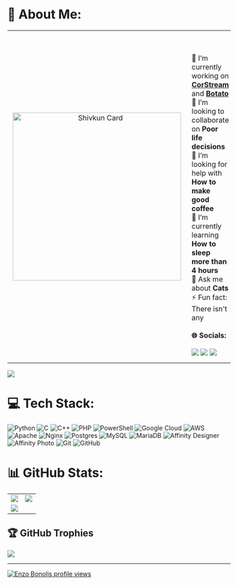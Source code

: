 # 💫 About Me:
<table width="100%" cellspacing="0" cellpadding="8">
  <tr>
    <td width="400" align="center" valign="center" style="padding: 12px;">
      <a href="https://shivkun.link/" target="_blank">
        <img src="https://4jvunv3uhj.ufs.sh/f/j3njteUqvFKuslHgomfPfDA2uapGNHVQZ4iKgvqMSBzletj8" alt="Shivkun Card" height="380"/>
      </a>
    </td>
    <td valign="center" style="padding: 12px;">
      <br><br>
      🔭 I’m currently working on <a href="https://github.com/shivkun/corstream"><b>CorStream</b></a> and <a href="https://github.com/shivkun/botato"><b>Botato</b></a><br>
      👯 I’m looking to collaborate on <b>Poor life decisions</b><br>
      🤝 I’m looking for help with <b>How to make good coffee</b><br>
      🌱 I’m currently learning <b>How to sleep more than 4 hours</b><br>
      💬 Ask me about <b>Cats</b><br>
      ⚡ Fun fact: There isn't any<br><br>
      <b>🌐 Socials:</b><br><br>
      <a href="https://twitch.tv/shivvkun"><img src="https://img.shields.io/badge/Twitch-%239146FF.svg?logo=Twitch&logoColor=white" /></a>
      <a href="https://x.com/shivkun"><img src="https://img.shields.io/badge/X-black.svg?logo=X&logoColor=white" /></a>
      <a href="mailto:shiv@zerobytes.fr"><img src="https://img.shields.io/badge/Email-D14836?logo=gmail&logoColor=white" /></a>
    </td>
  </tr>
</table>

![](https://quotes-github-readme.vercel.app/api?type=horizontal&theme=dark)

# 💻 Tech Stack:
![Python](https://img.shields.io/badge/python-3670A0?style=for-the-badge&logo=python&logoColor=ffdd54) ![C](https://img.shields.io/badge/c-%2300599C.svg?style=for-the-badge&logo=c&logoColor=white) ![C++](https://img.shields.io/badge/c++-%2300599C.svg?style=for-the-badge&logo=c%2B%2B&logoColor=white) ![PHP](https://img.shields.io/badge/php-%23777BB4.svg?style=for-the-badge&logo=php&logoColor=white) ![PowerShell](https://img.shields.io/badge/PowerShell-%235391FE.svg?style=for-the-badge&logo=powershell&logoColor=white) ![Google Cloud](https://img.shields.io/badge/GoogleCloud-%234285F4.svg?style=for-the-badge&logo=google-cloud&logoColor=white) ![AWS](https://img.shields.io/badge/AWS-%23FF9900.svg?style=for-the-badge&logo=amazon-aws&logoColor=white) ![Apache](https://img.shields.io/badge/apache-%23D42029.svg?style=for-the-badge&logo=apache&logoColor=white) ![Nginx](https://img.shields.io/badge/nginx-%23009639.svg?style=for-the-badge&logo=nginx&logoColor=white) ![Postgres](https://img.shields.io/badge/postgres-%23316192.svg?style=for-the-badge&logo=postgresql&logoColor=white) ![MySQL](https://img.shields.io/badge/mysql-4479A1.svg?style=for-the-badge&logo=mysql&logoColor=white) ![MariaDB](https://img.shields.io/badge/MariaDB-003545?style=for-the-badge&logo=mariadb&logoColor=white) ![Affinity Designer](https://img.shields.io/badge/affinity%20desginer-%231B72BE.svg?style=for-the-badge&logo=affinity-designer&logoColor=white) ![Affinity Photo](https://img.shields.io/badge/affinityphoto-%237E4DD2.svg?style=for-the-badge&logo=affinity-photo&logoColor=white) ![Git](https://img.shields.io/badge/git-%23F05033.svg?style=for-the-badge&logo=git&logoColor=white) ![GitHub](https://img.shields.io/badge/github-%23121011.svg?style=for-the-badge&logo=github&logoColor=white)

# 📊 GitHub Stats:
<table>
  <tr>
    <td>
      <img src="https://github-readme-stats.vercel.app/api?username=shivkun&theme=dark&hide_border=false&include_all_commits=true&count_private=false" />
    </td>
    <td>
      <img src="https://nirzak-streak-stats.vercel.app/?user=shivkun&theme=dark&hide_border=false" />
    </td>
  </tr>
  <tr>
    <td colspan="2">
      <img src="https://github-readme-stats.vercel.app/api/top-langs/?username=shivkun&theme=dark&hide_border=false&include_all_commits=true&count_private=false&layout=compact" />
    </td>
  </tr>
</table>

## 🏆 GitHub Trophies
![](https://github-profile-trophy.vercel.app/?username=shivkun&theme=radical&no-frame=false&no-bg=true&margin-w=4)

---
[![Enzo Bonolis profile views](https://u8views.com/api/v1/github/profiles/104458119/views/day-week-month-total-count.svg)](https://u8views.com/github/shivkun)
